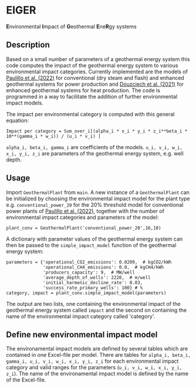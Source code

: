 # EIGER
**E**nvironmental **I**mpact of **G**eothermal **E**ne**R**gy systems

## Description

Based on a small number of parameters of a geothermal energy system this code computes the impact of the geothermal energy system to various environmental impact categories. Currently implemented are the models of [Paulillo et al. (2022)](https://doi.org/10.1016/j.cesys.2022.100086) for conventional (dry steam and flash) and enhanced geothermal systems for power production and [Douzciech et al. (2021)](https://doi.org/10.1021/acs.est.0c06751) for enhanced geothermal systems for heat production. The code is programmed in a way to facilitate the addition of further environmental impact models.

The impact per environmental category is computed with this general equation:
```
Impact per category = Sum_over_i[(alpha_i * x_i * y_i * z_i**beta_i * 10**(gamma_i * w_i)) / (u_i * v_i) ]
```
`alpha_i, beta_i, gamma_i` are coefficients of the models. `u_i, v_i, w_i, x_i, y_i, z_i` are parameters of the geothermal energy system, e.g. well depth.

## Usage

Import `GeothermalPlant` from `main`. A new instance of a `GeothermalPlant` can be initialized by choosing the environmental impact model for the plant type e.g. `conventional_power_20` for the 20% threshold model for conventional power plants of [Paulillo et al. (2022)](https://doi.org/10.1016/j.cesys.2022.100086), together with the number of environmental impact categories and parameters of the model:
```
plant_conv = GeothermalPlant('conventional_power_20',16,10)
```
A dictionary with parameter values of the geothermal energy system can then be passed to the `simple_impact_model` function of the geothermal energy system:
```
parameters = {'operational_CO2_emissions': 0.0209,  # kgCO2/kWh
              'operational_CH4_emissions': 0.0,  # kgCH4/kWh
              'producers_capacity': 9,  # MW/well
              'average_depth_of_wells': 2220,  # m/well
              'initial_harmonic_decline_rate': 0.03,
              'success_rate_primary_wells': 100} # %
category, impact = plant_conv.simple_impact_model(parameters)
```
The output are two lists, one containing the environmental impact of the geothermal energy system called `impact` and the second on containing the name of the environmental impact category called 'category'.

## Define new environmental impact model
The environamental impact models are defined by several tables which are contained in one Excel-file per model. There are tables for `alpha_i, beta_i, gamma_i, u_i, v_i, w_i, x_i, y_i, z_i` for each environmental impact category and valid ranges for the parameters (`u_i, v_i, w_i, x_i, y_i, z_i`). The name of the environamental impact model is defined by the name of the Excel-file.